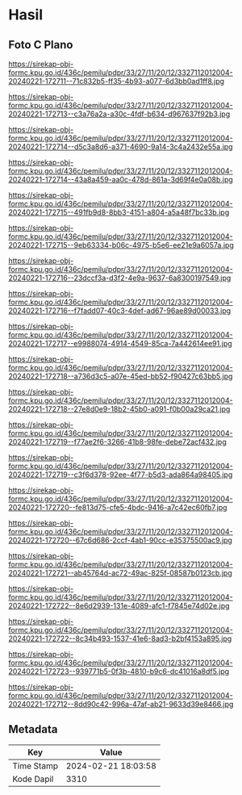 # Hasil

## Foto C Plano

https://sirekap-obj-formc.kpu.go.id/436c/pemilu/pdpr/33/27/11/20/12/3327112012004-20240221-172711--71c832b5-ff35-4b93-a077-6d3bb0ad1ff8.jpg

https://sirekap-obj-formc.kpu.go.id/436c/pemilu/pdpr/33/27/11/20/12/3327112012004-20240221-172713--c3a76a2a-a30c-4fdf-b634-d967637f92b3.jpg

https://sirekap-obj-formc.kpu.go.id/436c/pemilu/pdpr/33/27/11/20/12/3327112012004-20240221-172714--d5c3a8d6-a371-4690-9a14-3c4a2432e55a.jpg

https://sirekap-obj-formc.kpu.go.id/436c/pemilu/pdpr/33/27/11/20/12/3327112012004-20240221-172714--43a8a459-aa0c-478d-861a-3d69f4e0a08b.jpg

https://sirekap-obj-formc.kpu.go.id/436c/pemilu/pdpr/33/27/11/20/12/3327112012004-20240221-172715--491fb9d8-8bb3-4151-a804-a5a48f7bc33b.jpg

https://sirekap-obj-formc.kpu.go.id/436c/pemilu/pdpr/33/27/11/20/12/3327112012004-20240221-172715--9eb63334-b06c-4975-b5e6-ee21e9a6057a.jpg

https://sirekap-obj-formc.kpu.go.id/436c/pemilu/pdpr/33/27/11/20/12/3327112012004-20240221-172716--23dccf3a-d3f2-4e9a-9637-6a8300197549.jpg

https://sirekap-obj-formc.kpu.go.id/436c/pemilu/pdpr/33/27/11/20/12/3327112012004-20240221-172716--f7fadd07-40c3-4def-ad67-96ae89d00033.jpg

https://sirekap-obj-formc.kpu.go.id/436c/pemilu/pdpr/33/27/11/20/12/3327112012004-20240221-172717--e9988074-4914-4549-85ca-7a442614ee91.jpg

https://sirekap-obj-formc.kpu.go.id/436c/pemilu/pdpr/33/27/11/20/12/3327112012004-20240221-172718--a736d3c5-a07e-45ed-bb52-f90427c63bb5.jpg

https://sirekap-obj-formc.kpu.go.id/436c/pemilu/pdpr/33/27/11/20/12/3327112012004-20240221-172718--27e8d0e9-18b2-45b0-a091-f0b00a29ca21.jpg

https://sirekap-obj-formc.kpu.go.id/436c/pemilu/pdpr/33/27/11/20/12/3327112012004-20240221-172719--f77ae2f6-3266-41b8-98fe-debe72acf432.jpg

https://sirekap-obj-formc.kpu.go.id/436c/pemilu/pdpr/33/27/11/20/12/3327112012004-20240221-172719--c3f6d378-92ee-4f77-b5d3-ada864a98405.jpg

https://sirekap-obj-formc.kpu.go.id/436c/pemilu/pdpr/33/27/11/20/12/3327112012004-20240221-172720--fe813d75-cfe5-4bdc-9416-a7c42ec60fb7.jpg

https://sirekap-obj-formc.kpu.go.id/436c/pemilu/pdpr/33/27/11/20/12/3327112012004-20240221-172720--67c6d686-2ccf-4ab1-90cc-e35375500ac9.jpg

https://sirekap-obj-formc.kpu.go.id/436c/pemilu/pdpr/33/27/11/20/12/3327112012004-20240221-172721--ab45764d-ac72-49ac-825f-08587b0123cb.jpg

https://sirekap-obj-formc.kpu.go.id/436c/pemilu/pdpr/33/27/11/20/12/3327112012004-20240221-172722--8e6d2939-131e-4089-afc1-f7845e74d02e.jpg

https://sirekap-obj-formc.kpu.go.id/436c/pemilu/pdpr/33/27/11/20/12/3327112012004-20240221-172722--8c34b493-1537-41e6-8ad3-b2bf4153a895.jpg

https://sirekap-obj-formc.kpu.go.id/436c/pemilu/pdpr/33/27/11/20/12/3327112012004-20240221-172723--939771b5-0f3b-4810-b9c6-dc41016a8df5.jpg

https://sirekap-obj-formc.kpu.go.id/436c/pemilu/pdpr/33/27/11/20/12/3327112012004-20240221-172712--8dd90c42-996a-47af-ab21-9633d39e8466.jpg


## Metadata

| Key        | Value               |
| ---------- | ------------------- |
| Time Stamp | 2024-02-21 18:03:58 |
| Kode Dapil | 3310                |



